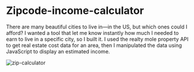 # Zipcode-income-calculator
There are many beautiful cities to live in—in the US, but which ones could I afford? 
I wanted a tool that let me know instantly how much I needed to earn to live in a specific city, so I built it. 
I used the realty mole property API to get real estate cost data for an area, then I manipulated the data using JavaScript to 
display an estimated income.

![zip-calculator](https://user-images.githubusercontent.com/97550201/208808727-19d54caa-2227-458e-b94b-24c5855e02fa.jpg)

